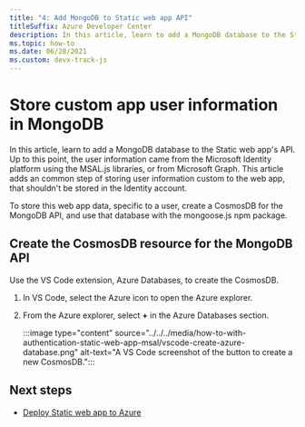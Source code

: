 ```yaml
---
title: "4: Add MongoDB to Static web app API"
titleSuffix: Azure Developer Center
description: In this article, learn to add a MongoDB database to the Static web app's API. 
ms.topic: how-to
ms.date: 06/28/2021
ms.custom: devx-track-js
---
```


# Store custom app user information in MongoDB

In this article, learn to add a MongoDB database to the Static web app's API. Up to this point, the user information came from the Microsoft Identity platform using the MSAL.js libraries, or from Microsoft Graph. This article adds an common step of storing user information custom to the web app, that shouldn't be stored in the Identity account. 

To store this web app data, specific to a user, create a CosmosDB for the MongoDB API, and use that database with the mongoose.js npm package.  

## Create the CosmosDB resource for the MongoDB API

Use the VS Code extension, Azure Databases, to create the CosmosDB. 

1. In VS Code, select the Azure icon to open the Azure explorer.
1. From the Azure explorer, select **+** in the Azure Databases section.

    :::image type="content" source="../../../media/how-to-with-authentication-static-web-app-msal/vscode-create-azure-database.png" alt-text="A VS Code screenshot of the button to create a new CosmosDB.":::

## Next steps

* [Deploy Static web app to Azure](./deploy-static-web-app-to-azure.md)
